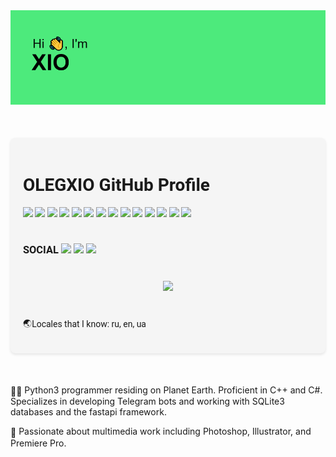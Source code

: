 <img src="header.png">
<div style="font-family: 'Roboto', sans-serif; background-color: #f5f5f5; padding: 20px; border-radius: 8px; box-shadow: 0 2px 4px rgba(0, 0, 0, 0.1); max-width: 800px; margin: 50px auto;">
  <h1>OLEGXIO GitHub Profile</h1>
  <img src="https://img.shields.io/badge/python-3670A0?style=for-the-badge&logo=python&logoColor=ffdd54">
  <img src="https://img.shields.io/badge/sqlite-%2307405e.svg?style=for-the-badge&logo=sqlite&logoColor=white">
  <img src="https://img.shields.io/badge/adobe%20illustrator-%23FF9A00.svg?style=for-the-badge&logo=adobe%20illustrator&logoColor=white">
  <img src="https://img.shields.io/badge/adobe%20photoshop-%2331A8FF.svg?style=for-the-badge&logo=adobe%20photoshop&logoColor=white">
  <img src="https://img.shields.io/badge/Adobe%20Premiere%20Pro-9999FF.svg?style=for-the-badge&logo=Adobe%20Premiere%20Pro&logoColor=white">
  <img src="https://img.shields.io/badge/blender-%23F5792A.svg?style=for-the-badge&logo=blender&logoColor=white">
  <img src="https://img.shields.io/badge/Codeforces-445f9d?style=for-the-badge&logo=Codeforces&logoColor=white">
  <img src="https://img.shields.io/badge/-Stackoverflow-FE7A16?style=for-the-badge&logo=stack-overflow&logoColor=white">
  <img src="https://img.shields.io/badge/FastAPI-005571?style=for-the-badge&logo=fastapi">
  <img src="https://img.shields.io/badge/pycharm-143?style=for-the-badge&logo=pycharm&logoColor=black&color=black&labelColor=green">
  <img src="https://img.shields.io/badge/-Arduino-00979D?style=for-the-badge&logo=Arduino&logoColor=white">
  <img src="https://img.shields.io/badge/-RaspberryPi-C51A4A?style=for-the-badge&logo=Raspberry-Pi">
  <img src="https://img.shields.io/badge/-selenium-%43B02A?style=for-the-badge&logo=selenium&logoColor=white">
  <img src="https://img.shields.io/badge/github-%23121011.svg?style=for-the-badge&logo=github&logoColor=white">
<h1></h1>
<div>
  <h3>  SOCIAL
    <img align="bottom" src="https://img.shields.io/badge/Discord-%235865F2.svg?style=for-the-badge&logo=discord&logoColor=white">
    <a href="https://olegxio.t.me"><img align="bottom" src="https://img.shields.io/badge/Telegram-2CA5E0?style=for-the-badge&logo=telegram&logoColor=white"></a>
    <a href="mailto:olegxio@tensi.org"><img align="bottom" src="https://img.shields.io/badge/Gmail-D14836?style=for-the-badge&logo=gmail&logoColor=white"></a>
  </h3>
  <!--<h1></h1>
  <h3>  OS        
    <img align="left" src="https://img.shields.io/badge/Tails%20-56347C?&style=for-the-badge&logo=tails&logoColor=white">
  </h3>
  <h3>  Browser        
    <img align="left" src="https://img.shields.io/badge/Tor-7D4698?style=for-the-badge&logo=Tor-Browser&logoColor=white">
  </h3>-->
</div>
  <h1></h1>
<p align="center">
  <img src="https://github-readme-stats.vercel.app/api?username=OlegXio&show_icons=true&count_private=true&bg_color=30,e96443,904e95&icon_color=fafafa&text_color=fafafa&title_color=fafafa&border_color=fafafa&border_radius=20&include_all_commits=true&line_height=30&custom_title=My%20GitHub%20Stats">
</p>
 <h1></h1>
  <p><span style="vertical-align: middle;">🌏</span>Locales that I know: ru, en, ua</p>
</div>
  <p><span style="vertical-align: middle;">👨‍💻</span> Python3 programmer residing on Planet Earth. Proficient in C++ and C#. Specializes in developing Telegram bots and working with SQLite3 databases and the fastapi framework.</p>
  <p><span style="vertical-align: middle;">🎨</span> Passionate about multimedia work including Photoshop, Illustrator, and Premiere Pro.</p>
</div>
